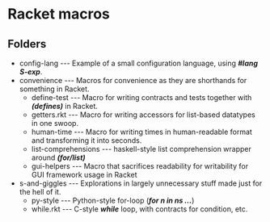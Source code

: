 Racket macros
=============

Folders
-------
* config-lang --- Example of a small configuration language, using ***#lang S-exp***.
* convenience --- Macros for convenience as they are shorthands for something in Racket.
  * define-test --- Macro for writing contracts and tests together with ***(defines)*** in Racket.
  * getters.rkt --- Macro for writing accessors for list-based datatypes in one swoop.
  * human-time --- Macro for writing times in human-readable format and transforming it into seconds.
  * list-comprehensions --- haskell-style list comprehension wrapper around ***(for/list)***
  * gui-helpers --- Macro that sacrifices readability for writability for GUI framework usage in Racket
* s-and-giggles --- Explorations in largely unnecessary stuff made just for the hell of it.
  * py-style --- Python-style for-loop (***for n in ns ...***)
  * while.rkt --- C-style ***while*** loop, with contracts for condition, etc.